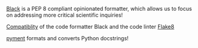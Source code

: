 [Black](https://github.com/psf/black) is a PEP 8 compliant opinionated formatter, which allows us to focus on addressing more critical scientific inquiries!

[Compatiblity](https://black.readthedocs.io/en/stable/guides/using_black_with_other_tools.html) of the code formatter Black and the code linter [Flake8](https://flake8.pycqa.org/en/latest/)

[pyment](https://github.com/dadadel/pyment) formats and converts Python docstrings!

